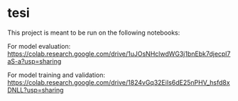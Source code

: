 # tesi

This project is meant to be run on the following notebooks:

For model evaluation: https://colab.research.google.com/drive/1uJOsNHclwdWG3j1bnEbk7djecpl7aS-a?usp=sharing

For model training and validation: https://colab.research.google.com/drive/1824vGq32EiIs6dE25nPHV_hsfd8xDNLL?usp=sharing
